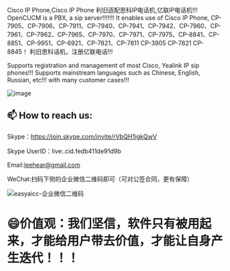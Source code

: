 Cisco IP Phone,Cisco IP Phone 利旧适配思科IP电话机,亿联IP电话机!!!
OpenCUCM is a PBX, a sip server!!!!!!!
It enables use of Cisco IP Phone, CP-7905、CP-7906、CP-7911、CP-7940、CP-7941、CP-7942、CP-7960、CP-7961、CP-7962、CP-7965、CP-7970、CP-7971、CP-7975、CP-8841、CP-8851、CP-9951、CP-6921、CP-7821、CP-7811 CP-3905 CP-7821 CP-8845！
利旧思科话机，注册亿联电话!!!

Supports registration and management of most Cisco, Yealink IP sip phones!!!
Supports mainstream languages ​​such as Chinese, English, Russian, etc!!!
with many customer cases!!!

![image](https://github.com/user-attachments/assets/200f2cf5-e994-4b6f-96b8-e6c7a7c5d73a)

## 📫 How to reach us:
Skype：https://join.skype.com/invite/rVbQH1igkQwV

Skype UserID：live:.cid.fedb411de91d9b

Email:leehear@gmail.com

WeChat:扫码下侧的企业微信二维码即可（可对公签合同，更有保障）

![easyaicc-企业微信二维码](https://github.com/user-attachments/assets/b9affe2c-8ed0-4420-bf1c-187ee6ea6e42)

# 😄价值观：我们坚信，软件只有被用起来，才能给用户带去价值，才能让自身产生迭代！！！
